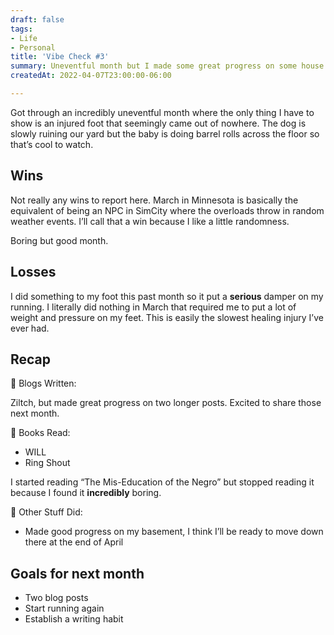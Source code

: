 ```yaml
---
draft: false
tags:
- Life
- Personal
title: 'Vibe Check #3'
summary: Uneventful month but I made some great progress on some house projects.
createdAt: 2022-04-07T23:00:00-06:00

---
```

Got through an incredibly uneventful month where the only thing I have to show is an injured foot that seemingly came out of nowhere. The dog is slowly ruining our yard but the baby is doing barrel rolls across the floor so that’s cool to watch.

## Wins

Not really any wins to report here. March in Minnesota is basically the equivalent of being an NPC in SimCity where the overloads throw in random weather events. I’ll call that a win because I like a little randomness.

Boring but good month.

## Losses

I did something to my foot this past month so it put a **serious** damper on my running. I literally did nothing in March that required me to put a lot of weight and pressure on my feet. This is easily the slowest healing injury I’ve ever had.

## Recap

📜 Blogs Written:

Ziltch, but made great progress on two longer posts. Excited to share those next month.

📖 Books Read:

* WILL
* Ring Shout

I started reading “The Mis-Education of the Negro” but stopped reading it because I found it **incredibly** boring.

🐜 Other Stuff Did:

* Made good progress on my basement, I think I’ll be ready to move down there at the end of April

## Goals for next month

* Two blog posts
* Start running again
* Establish a writing habit